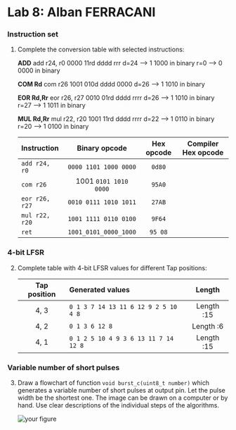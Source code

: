 # Lab 8: Alban FERRACANI

### Instruction set

1. Complete the conversion table with selected instructions:

    **ADD**
    add r24, r0
    0000 11rd dddd rrr
    d=24 --> 1 1000 in binary
    r=0  --> 0 0000 in binary

    **COM Rd**
    com r26
    1001 010d dddd 0000
    d=26 --> 1 1010 in binary
    
    **EOR Rd,Rr**
    eor r26, r27
    0010	01rd	dddd	rrrr
    d=26 --> 1 1010 in binary
    r=27 --> 1 1011 in binary
   
    **MUL Rd,Rr**
    mul r22, r20
    1001	11rd	dddd  rrrr
    d=22 --> 1 0110 in binary
    r=20 --> 1 0100 in binary
    
    
   | **Instruction** | **Binary opcode** | **Hex opcode** | **Compiler Hex opcode** |
   | :-- | :-: | :-: | :-: |
   | `add r24, r0` | `0000 1101 1000 0000` | `0d80` |  | 
   | `com r26` | 1001 `0101 1010 0000` | `95A0` |  |
   | `eor r26, r27` | `0010 0111 1010 1011` | `27AB` |  |
   | `mul r22, r20` | `1001 1111 0110 0100` | `9F64` |  |
   | `ret` | `1001_0101_0000_1000` | `95 08` |  |
   

### 4-bit LFSR

2. Complete table with 4-bit LFSR values for different Tap positions:

   | **Tap position** | **Generated values** | **Length** |
   | :-: | :-- | :-: |
   | 4, 3 | `0 1 3 7 14 13 11 6 12 9 2 5 10 4 8`  | Length :15 |
   | 4, 2 | `0 1 3 6 12 8` | Length :6 |
   | 4, 1 | `0 1 2 5 10 4 9 3 6 13 11 7 14 12 8`| Length :15 |

### Variable number of short pulses

3. Draw a flowchart of function `void burst_c(uint8_t number)` which generates a variable number of short pulses at output pin. Let the pulse width be the shortest one. The image can be drawn on a computer or by hand. Use clear descriptions of the individual steps of the algorithms.

   ![your figure]()
